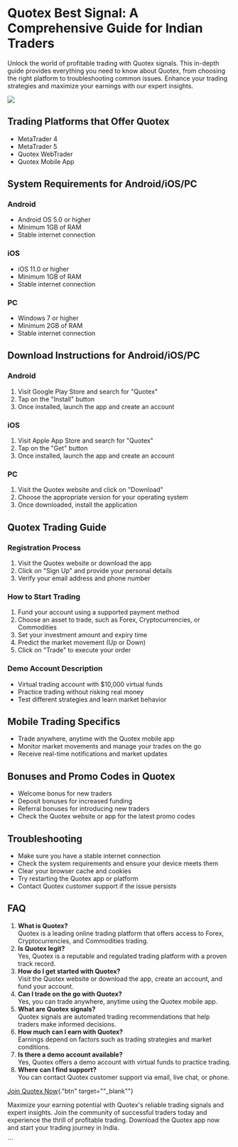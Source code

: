 

# Quotex Best Signal: A Comprehensive Guide for Indian Traders

Unlock the world of profitable trading with Quotex signals. This
in-depth guide provides everything you need to know about Quotex, from
choosing the right platform to troubleshooting common issues. Enhance
your trading strategies and maximize your earnings with our expert
insights.

[![](https://static.quotex.io/files/8_en/300_250.jpg)](https://traff.sbs/brokerqxsignupf)




## Trading Platforms that Offer Quotex

-   MetaTrader 4
-   MetaTrader 5
-   Quotex WebTrader
-   Quotex Mobile App

## System Requirements for Android/iOS/PC

### Android

-   Android OS 5.0 or higher
-   Minimum 1GB of RAM
-   Stable internet connection

### iOS

-   iOS 11.0 or higher
-   Minimum 1GB of RAM
-   Stable internet connection

### PC

-   Windows 7 or higher
-   Minimum 2GB of RAM
-   Stable internet connection

## Download Instructions for Android/iOS/PC

### Android

1.  Visit Google Play Store and search for "Quotex"
2.  Tap on the "Install" button
3.  Once installed, launch the app and create an account

### iOS

1.  Visit Apple App Store and search for "Quotex"
2.  Tap on the "Get" button
3.  Once installed, launch the app and create an account

### PC

1.  Visit the Quotex website and click on "Download"
2.  Choose the appropriate version for your operating system
3.  Once downloaded, install the application

## Quotex Trading Guide

### Registration Process

1.  Visit the Quotex website or download the app
2.  Click on "Sign Up" and provide your personal details
3.  Verify your email address and phone number

### How to Start Trading

1.  Fund your account using a supported payment method
2.  Choose an asset to trade, such as Forex, Cryptocurrencies, or
    Commodities
3.  Set your investment amount and expiry time
4.  Predict the market movement (Up or Down)
5.  Click on "Trade" to execute your order

### Demo Account Description

-   Virtual trading account with \$10,000 virtual funds
-   Practice trading without risking real money
-   Test different strategies and learn market behavior

## Mobile Trading Specifics

-   Trade anywhere, anytime with the Quotex mobile app
-   Monitor market movements and manage your trades on the go
-   Receive real-time notifications and market updates

## Bonuses and Promo Codes in Quotex

-   Welcome bonus for new traders
-   Deposit bonuses for increased funding
-   Referral bonuses for introducing new traders
-   Check the Quotex website or app for the latest promo codes

## Troubleshooting

-   Make sure you have a stable internet connection
-   Check the system requirements and ensure your device meets them
-   Clear your browser cache and cookies
-   Try restarting the Quotex app or platform
-   Contact Quotex customer support if the issue persists

## FAQ

1.  **What is Quotex?**\
    Quotex is a leading online trading platform that offers access to
    Forex, Cryptocurrencies, and Commodities trading.
2.  **Is Quotex legit?**\
    Yes, Quotex is a reputable and regulated trading platform with a
    proven track record.
3.  **How do I get started with Quotex?**\
    Visit the Quotex website or download the app, create an account, and
    fund your account.
4.  **Can I trade on the go with Quotex?**\
    Yes, you can trade anywhere, anytime using the Quotex mobile app.
5.  **What are Quotex signals?**\
    Quotex signals are automated trading recommendations that help
    traders make informed decisions.
6.  **How much can I earn with Quotex?**\
    Earnings depend on factors such as trading strategies and market
    conditions.
7.  **Is there a demo account available?**\
    Yes, Quotex offers a demo account with virtual funds to practice
    trading.
8.  **Where can I find support?**\
    You can contact Quotex customer support via email, live chat, or
    phone.

[Join Quotex Now](\%22https://traff.sbs/brokerqxsignup\%22){."btn"
target=""_blank""}

Maximize your earning potential with Quotex\'s reliable trading signals
and expert insights. Join the community of successful traders today and
experience the thrill of profitable trading. Download the Quotex app now
and start your trading journey in India.

\`\`\`

